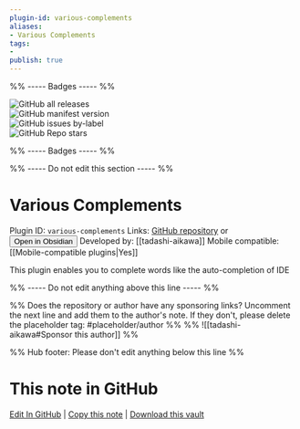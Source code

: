 ```yaml
---
plugin-id: various-complements
aliases:
- Various Complements
tags: 
- 
publish: true
---
```


%% ----- Badges ----- %%

![GitHub all releases](https://img.shields.io/github/downloads/tadashi-aikawa/obsidian-various-complements-plugin/total?color=573E7A&logo=github&style=for-the-badge)   
![GitHub manifest version](https://img.shields.io/github/manifest-json/v/tadashi-aikawa/obsidian-various-complements-plugin?color=573E7A&logo=github&style=for-the-badge)   
![GitHub issues by-label](https://img.shields.io/github/issues/tadashi-aikawa/obsidian-various-complements-plugin/help%20wanted?color=573E7A&logo=github&style=for-the-badge)   
![GitHub Repo stars](https://img.shields.io/github/stars/tadashi-aikawa/obsidian-various-complements-plugin?color=573E7A&logo=github&style=for-the-badge)

%% ----- Badges ----- %%

%% ----- Do not edit this section ----- %%

# Various Complements

Plugin ID: `various-complements`
Links: [GitHub repository](https://github.com/tadashi-aikawa/obsidian-various-complements-plugin) or [<button id=HH>Open in Obsidian</button>](obsidian://goto-plugin?id=various-complements)
Developed by: [[tadashi-aikawa]]
Mobile compatible: [[Mobile-compatible plugins|Yes]]

This plugin enables you to complete words like the auto-completion of IDE

%% ----- Do not edit anything above this line ----- %% 

%% Does the repository or author have any sponsoring links? Uncomment the next line and add them to the author's note. If they don't, please delete the placeholder tag: #placeholder/author %%
%% ![[tadashi-aikawa#Sponsor this author]] %%

%% Hub footer: Please don't edit anything below this line %%

# This note in GitHub

<span class="git-footer">[Edit In GitHub](https://github.dev/obsidian-community/obsidian-hub/blob/main/02%20-%20Community%20Expansions/02.05%20All%20Community%20Expansions/Plugins/various-complements.md "git-hub-edit-note") | [Copy this note](https://raw.githubusercontent.com/obsidian-community/obsidian-hub/main/02%20-%20Community%20Expansions/02.05%20All%20Community%20Expansions/Plugins/various-complements.md "git-hub-copy-note") | [Download this vault](https://github.com/obsidian-community/obsidian-hub/archive/refs/heads/main.zip "git-hub-download-vault") </span>
